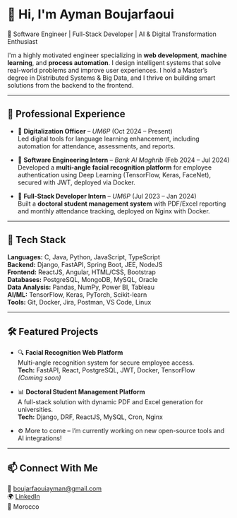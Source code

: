 # 👋 Hi, I'm Ayman Boujarfaoui

🚀 Software Engineer | Full-Stack Developer | AI & Digital Transformation Enthusiast

I'm a highly motivated engineer specializing in **web development**, **machine learning**, and **process automation**. I design intelligent systems that solve real-world problems and improve user experiences. I hold a Master’s degree in Distributed Systems & Big Data, and I thrive on building smart solutions from the backend to the frontend.

---

## 💼 Professional Experience

- 🔹 **Digitalization Officer** – *UM6P* (Oct 2024 – Present)  
  Led digital tools for language learning enhancement, including automation for attendance, assessments, and reports.

- 🔹 **Software Engineering Intern** – *Bank Al Maghrib* (Feb 2024 – Jul 2024)  
  Developed a **multi-angle facial recognition platform** for employee authentication using Deep Learning (TensorFlow, Keras, FaceNet), secured with JWT, deployed via Docker.

- 🔹 **Full-Stack Developer Intern** – *UM6P* (Jul 2023 – Jan 2024)  
  Built a **doctoral student management system** with PDF/Excel reporting and monthly attendance tracking, deployed on Nginx with Docker.

---

## 🧰 Tech Stack

**Languages:** C, Java, Python, JavaScript, TypeScript  
**Backend:** Django, FastAPI, Spring Boot, JEE, NodeJS  
**Frontend:** ReactJS, Angular, HTML/CSS, Bootstrap  
**Databases:** PostgreSQL, MongoDB, MySQL, Oracle  
**Data Analysis:** Pandas, NumPy, Power BI, Tableau  
**AI/ML:** TensorFlow, Keras, PyTorch, Scikit-learn  
**Tools:** Git, Docker, Jira, Postman, VS Code, Linux

---

## 🛠 Featured Projects

- 🔍 **Facial Recognition Web Platform**  
  Multi-angle recognition system for secure employee access.  
  **Tech:** FastAPI, React, PostgreSQL, JWT, Docker, TensorFlow  
  *(Coming soon)*

- 📊 **Doctoral Student Management Platform**  
  A full-stack solution with dynamic PDF and Excel generation for universities.  
  **Tech:** Django, DRF, ReactJS, MySQL, Cron, Nginx

- ⚙️ More to come – I’m currently working on new open-source tools and AI integrations!

---

## 📫 Connect With Me

📧 boujarfaouiayman@gmail.com  
🌍 [LinkedIn](www.linkedin.com/in/ayman-boujarfaoui)  
📍 Morocco  
